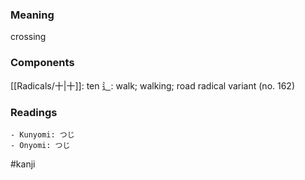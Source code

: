 ### Meaning

crossing

### Components

[[Radicals/十|十]]: ten 辶: walk; walking; road radical variant (no. 162)

### Readings

```
- Kunyomi: つじ
- Onyomi: つじ
```

#kanji